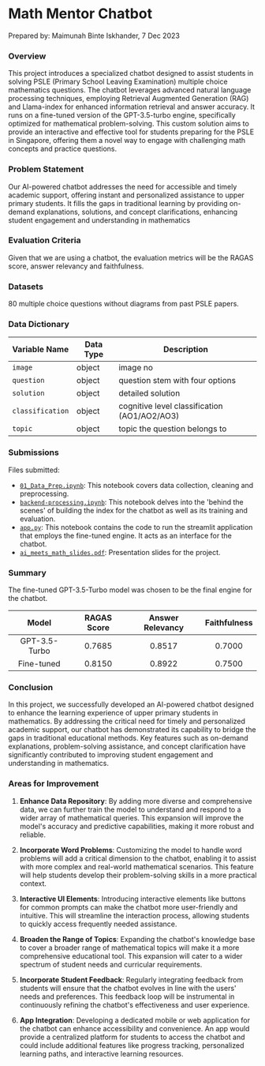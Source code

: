 # Math Mentor Chatbot

Prepared by: Maimunah Binte Iskhander, 7 Dec 2023

### Overview

This project introduces a specialized chatbot designed to assist students in solving PSLE (Primary School Leaving Examination) multiple choice mathematics questions. The chatbot leverages advanced natural language processing techniques, employing Retrieval Augmented Generation (RAG) and Llama-index for enhanced information retrieval and answer accuracy. It runs on a fine-tuned version of the GPT-3.5-turbo engine, specifically optimized for mathematical problem-solving. This custom solution aims to provide an interactive and effective tool for students preparing for the PSLE in Singapore, offering them a novel way to engage with challenging math concepts and practice questions.

### Problem Statement

Our AI-powered chatbot addresses the need for accessible and timely academic support, offering instant and personalized assistance to upper primary students. It fills the gaps in traditional learning by providing on-demand explanations, solutions, and concept clarifications, enhancing student engagement and understanding in mathematics

### Evaluation Criteria

Given that we are using a chatbot, the evaluation metrics will be the RAGAS score, answer relevancy and faithfulness.

### Datasets

80 multiple choice questions without diagrams from past PSLE papers.

### Data Dictionary

| Variable Name         | Data Type           | Description                                   |
|-----------------------|---------------------|------------------------------------------|
| `image`             | object              | image no     |
| `question`               | object              | question stem with four options       |
| `solution`            | object              | detailed solution             |
| `classification`     | object           | cognitive level classification (AO1/AO2/AO3)  |
| `topic`            | object              | topic the question belongs to              |



### Submissions
Files submitted: 
* [`01_Data_Prep.ipynb`](./code/01_Data_Prep.ipynb): This notebook covers data collection, cleaning and preprocessing.
* [`backend-processing.ipynb`](./streamlit/backend-processing.ipynb): This notebook delves into the 'behind the scenes' of building the index for the chatbot as well as its training and evaluation.
* [`app.py`](./streamlit/app.py): This notebook contains the code to run the streamlit application that employs the fine-tuned engine. It acts as an interface for the chatbot.
* [`ai_meets_math_slides.pdf`](./slides/ai_meets_math_slides.pdf): Presentation slides for the project.

### Summary
The fine-tuned GPT-3.5-Turbo model was chosen to be the final engine for the chatbot.

| Model | RAGAS Score | Answer Relevancy | Faithfulness |
|:----------------:|:-----------:|:------------------:|:--------------:|
| GPT-3.5-Turbo | 0.7685 | 0.8517 | 0.7000 |
| Fine-tuned | 0.8150 | 0.8922 | 0.7500 |

### Conclusion

In this project, we successfully developed an AI-powered chatbot designed to enhance the learning experience of upper primary students in mathematics. By addressing the critical need for timely and personalized academic support, our chatbot has demonstrated its capability to bridge the gaps in traditional educational methods. Key features such as on-demand explanations, problem-solving assistance, and concept clarification have significantly contributed to improving student engagement and understanding in mathematics.

### Areas for Improvement

1.  **Enhance Data Repository**: By adding more diverse and comprehensive data, we can further train the model to understand and respond to a wider array of mathematical queries. This expansion will improve the model's accuracy and predictive capabilities, making it more robust and reliable.
    
2.  **Incorporate Word Problems**: Customizing the model to handle word problems will add a critical dimension to the chatbot, enabling it to assist with more complex and real-world mathematical scenarios. This feature will help students develop their problem-solving skills in a more practical context.
    
3.  **Interactive UI Elements**: Introducing interactive elements like buttons for common prompts can make the chatbot more user-friendly and intuitive. This will streamline the interaction process, allowing students to quickly access frequently needed assistance.
    
4.  **Broaden the Range of Topics**: Expanding the chatbot's knowledge base to cover a broader range of mathematical topics will make it a more comprehensive educational tool. This expansion will cater to a wider spectrum of student needs and curricular requirements.
    
5.  **Incorporate Student Feedback**: Regularly integrating feedback from students will ensure that the chatbot evolves in line with the users' needs and preferences. This feedback loop will be instrumental in continuously refining the chatbot's effectiveness and user experience.
    
6.  **App Integration**: Developing a dedicated mobile or web application for the chatbot can enhance accessibility and convenience. An app would provide a centralized platform for students to access the chatbot and could include additional features like progress tracking, personalized learning paths, and interactive learning resources.



